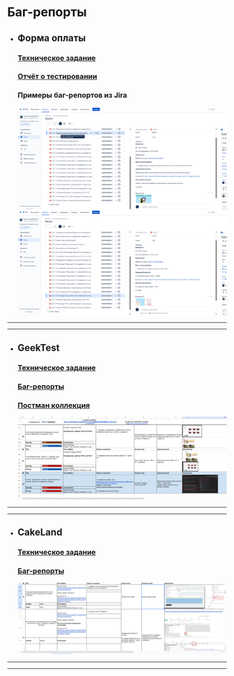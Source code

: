 # Баг-репорты

* ## Форма оплаты
    ### [Техническое задание](https://docs.google.com/document/d/1zQxoBdBGDVlQkiEaYuoHzY-ub9MibVqas4B4bLGp8gk/edit?usp=sharing)

    ### [Отчёт о тестировании](https://drive.google.com/file/d/1EPLovUtmWLR0sVN39sch2BVtaDoD3QVu/view?usp=sharing)

    ### Примеры баг-репортов из Jira

    ![Header](https://github.com/VladimirBychkov33/bugreports/blob/main/%D0%B1%D0%B0%D0%B3%202%20%D0%B8%D0%B7%20Jira.png)
    ![Header](https://github.com/VladimirBychkov33/bugreports/blob/main/%D0%B1%D0%B0%D0%B3%20%D0%B8%D0%B7%20Jira.png)

---
---
    

* ## GeekTest
    ### [Техническое задание](https://docs.google.com/document/d/1vS1A2lISyA9_-2J-gqDf88b44gIOWCUK1--zs6qFqMo/edit?usp=sharing)

    ### [Баг-репорты](https://docs.google.com/spreadsheets/d/1sHwUEjoyO5hq08YYoIHc9j2xKcri3nP5gXoN66a5rbE/edit#gid=129259580)

    ### [Постман коллекция](https://drive.google.com/file/d/1sqrlW2itLjKG9rYBFPY77stSienaq_DC/view?usp=drive_link)

    ![Header](https://github.com/VladimirBychkov33/bugreports/blob/main/%D0%B1%D0%B0%D0%B3%D0%B8%20GeekTest.png)
    
 ---
 ---

* ## CakeLand
    ### [Техническое задание](https://docs.google.com/document/d/1qsVoFPVeSFQ0NKv9pyIIK7orIMw9-OvH90GzmndZh40/edit?usp=sharing)

    ### [Баг-репорты](https://docs.google.com/spreadsheets/d/11TGYclz0u7FJnfoVo5u-9fJns-kaP-brVukK_dIkVAk/edit#gid=129259580)

    ![Header](https://github.com/VladimirBychkov33/bugreports/blob/main/%D0%B1%D0%B0%D0%B3%D0%B8%20CakeLand.png)

---
---